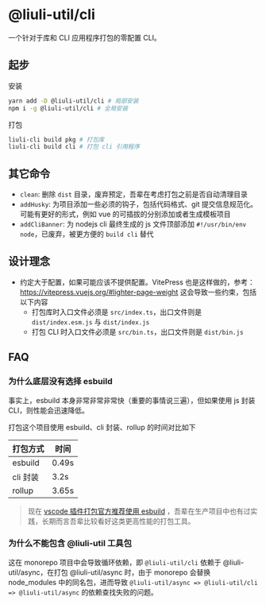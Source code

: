 # @liuli-util/cli

一个针对于库和 CLI 应用程序打包的零配置 CLI。

## 起步

安装

```sh
yarn add -D @liuli-util/cli # 局部安装
npm i -g @liuli-util/cli # 全局安装
```

打包

```sh
liuli-cli build pkg # 打包库
liuli-cli build cli # 打包 cli 引用程序
```

## 其它命令

- `clean`: 删除 `dist` 目录，废弃预定，吾辈在考虑打包之前是否自动清理目录
- `addHusky`: 为项目添加一些必须的钩子，包括代码格式、git 提交信息规范化。可能有更好的形式，例如 vue 的可插拔的分别添加或者生成模板项目
- `addCliBanner`: 为 nodejs cli 最终生成的 js 文件顶部添加 `#!/usr/bin/env node`，已废弃，被更方便的 `build cli` 替代

## 设计理念

- 约定大于配置，如果可能应该不提供配置。VitePress 也是这样做的，参考：https://vitepress.vuejs.org/#lighter-page-weight
  这会导致一些约束，包括以下内容
  - 打包库时入口文件必须是 `src/index.ts`，出口文件则是 `dist/index.esm.js` 与 `dist/index.js`
  - 打包 CLI 时入口文件必须是 `src/bin.ts`，出口文件则是 `dist/bin.js`

## FAQ

### 为什么底层没有选择 esbuild

事实上，esbuild 本身非常非常非常快（重要的事情说三遍），但如果使用 js 封装 CLI，则性能会迅速降低。

打包这个项目使用 esbuild、cli 封装、rollup 的时间对比如下

| 打包方式 | 时间  |
| -------- | ----- |
| esbuild  | 0.49s |
| cli 封装 | 3.2s  |
| rollup   | 3.65s |

> 现在 [vscode 插件打包官方推荐使用 esbuild](https://code.visualstudio.com/api/working-with-extensions/bundling-extension) ，吾辈在生产项目中也有过实践，长期而言吾辈比较看好这类更高性能的打包工具。

### 为什么不能包含 @liuli-util 工具包

这在 monorepo 项目中会导致循环依赖，即 `@liuli-util/cli` 依赖于 @liuli-util/async，在打包 @liuli-util/async 时，由于 monorepo 会替换 node_modules
中的同名包，进而导致 `@liuli-util/async => @liuli-util/cli => @liuli-util/async` 的依赖查找失败的问题。
